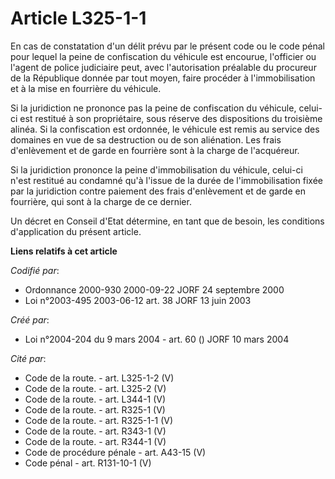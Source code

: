 # Article L325-1-1

En cas de constatation d'un délit prévu par le présent code ou le code pénal pour lequel la peine de confiscation du véhicule
est encourue, l'officier ou l'agent de police judiciaire peut, avec l'autorisation préalable du procureur de la République
donnée par tout moyen, faire procéder à l'immobilisation et à la mise en fourrière du véhicule.

Si la juridiction ne prononce pas la peine de confiscation du véhicule, celui-ci est restitué à son propriétaire, sous
réserve des dispositions du troisième alinéa. Si la confiscation est ordonnée, le véhicule est remis au service des domaines
en vue de sa destruction ou de son aliénation. Les frais d'enlèvement et de garde en fourrière sont à la charge de
l'acquéreur.

Si la juridiction prononce la peine d'immobilisation du véhicule, celui-ci n'est restitué au condamné qu'à l'issue de la
durée de l'immobilisation fixée par la juridiction contre paiement des frais d'enlèvement et de garde en fourrière, qui sont
à la charge de ce dernier.

Un décret en Conseil d'Etat détermine, en tant que de besoin, les conditions d'application du présent article.

**Liens relatifs à cet article**

_Codifié par_:

  - Ordonnance 2000-930 2000-09-22 JORF 24 septembre 2000
  - Loi n°2003-495 2003-06-12 art. 38 JORF 13 juin 2003

_Créé par_:

  - Loi n°2004-204 du 9 mars 2004 - art. 60 () JORF 10 mars 2004

_Cité par_:

  - Code de la route. - art. L325-1-2 (V)
  - Code de la route. - art. L325-2 (V)
  - Code de la route. - art. L344-1 (V)
  - Code de la route. - art. R325-1 (V)
  - Code de la route. - art. R325-1-1 (V)
  - Code de la route. - art. R343-1 (V)
  - Code de la route. - art. R344-1 (V)
  - Code de procédure pénale - art. A43-15 (V)
  - Code pénal - art. R131-10-1 (V)

